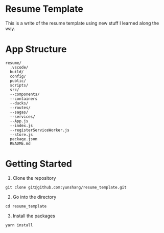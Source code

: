 # Resume Template
This is a write of the resume template using new stuff I learned along the way.

# App Structure
```
resume/
  .vscode/
  build/
  config/
  public/
  scripts/
  src/
  --components/
  --containers
  --ducks/
  --routes/
  --sagas/
  --services/
  --App.js
  --index.js
  --registerServiceWorker.js
  --store.js
  package.json
  README.md
```

# Getting Started

1. Clone the repository
```
git clone git@github.com:yunshang/resume_template.git
```

2. Go into the directory
```
cd resume_template
```

3. Install the packages
```
yarn install
```
